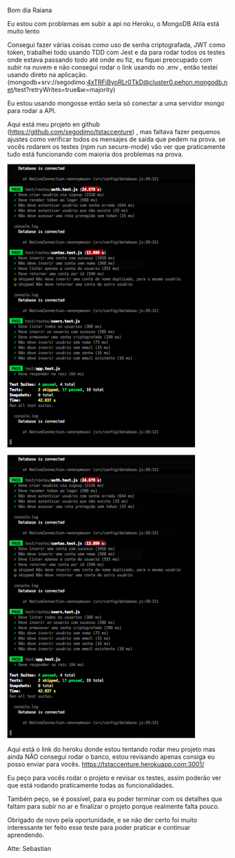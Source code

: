 Bom dia Raiana

Eu estou com problemas em subir a api no Heroku, o MongoDB Atila está muito lento

Consegui fazer várias coisas como uso de senha criptografada, JWT como token, trabalhei todo usando TDD com Jest e da para rodar todos os testes onde estava passando todo atè onde eu fiz, eu fiquei preocupado com subir na nuvem e não consegui rodar o link usando no .env , então testei usando direto na aplicação. (mongodb+srv://segodimo:4xTRFiByoRLr0TkD@cluster0.pehon.mongodb.net/test?retryWrites=true&w=majority)

Eu estou usando mongosse então serìa só conectar a uma servidor mongo para rodar a API.

Aqui está meu projeto en github (https://github.com/segodimo/tstaccenture) , mas faltava fazer pequenos ajustes como verificar todos os mensajes de saída que pedem na prova. se vocês rodarem os testes (npm run secure-mode) vão ver que praticamente tudo está funcionando com maioria dos problemas na prova. 

<img src="https://github.com/segodimo/tstaccenture/blob/master/testes_jest.png" att />

![Image](https://github.com/segodimo/tstaccenture/blob/master/testes_jest.png?raw=true)

Aqui está o link do heroku donde estou tentando rodar meu projeto mas ainda NÃO consegui rodar o banco, estou revisando apenas consiga eu posso enviar para vocês.
https://tstaccenture.herokuapp.com:3001/

Eu peço para vocês rodar o projeto e revisar os testes, assim poderão ver que está rodando praticamente todas as funcionalidades.

Também peço, se é possível, para eu  poder terminar com os detalhes que faltam para subir no ar e finalizar o projeto porque realmente falta pouco.

Obrigado de novo pela oportunidade, e se não der certo foi muito interessante ter feito esse teste para poder praticar e continuar aprendendo. 

Atte: Sebastian